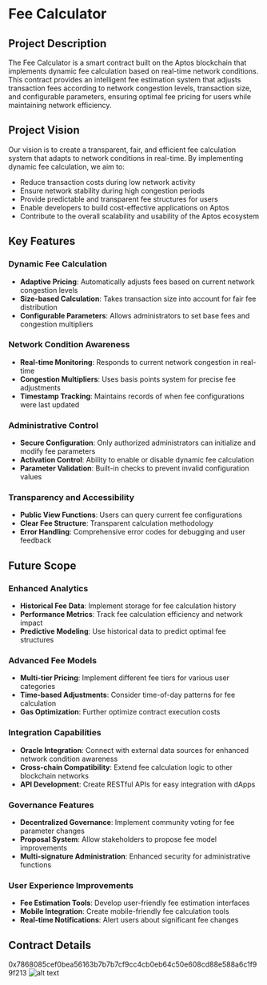 # Fee Calculator

## Project Description

The Fee Calculator is a smart contract built on the Aptos blockchain that implements dynamic fee calculation based on real-time network conditions. This contract provides an intelligent fee estimation system that adjusts transaction fees according to network congestion levels, transaction size, and configurable parameters, ensuring optimal fee pricing for users while maintaining network efficiency.

## Project Vision

Our vision is to create a transparent, fair, and efficient fee calculation system that adapts to network conditions in real-time. By implementing dynamic fee calculation, we aim to:

- Reduce transaction costs during low network activity
- Ensure network stability during high congestion periods
- Provide predictable and transparent fee structures for users
- Enable developers to build cost-effective applications on Aptos
- Contribute to the overall scalability and usability of the Aptos ecosystem

## Key Features

### Dynamic Fee Calculation
- **Adaptive Pricing**: Automatically adjusts fees based on current network congestion levels
- **Size-based Calculation**: Takes transaction size into account for fair fee distribution
- **Configurable Parameters**: Allows administrators to set base fees and congestion multipliers

### Network Condition Awareness
- **Real-time Monitoring**: Responds to current network congestion in real-time
- **Congestion Multipliers**: Uses basis points system for precise fee adjustments
- **Timestamp Tracking**: Maintains records of when fee configurations were last updated

### Administrative Control
- **Secure Configuration**: Only authorized administrators can initialize and modify fee parameters
- **Activation Control**: Ability to enable or disable dynamic fee calculation
- **Parameter Validation**: Built-in checks to prevent invalid configuration values

### Transparency and Accessibility
- **Public View Functions**: Users can query current fee configurations
- **Clear Fee Structure**: Transparent calculation methodology
- **Error Handling**: Comprehensive error codes for debugging and user feedback

## Future Scope

### Enhanced Analytics
- **Historical Fee Data**: Implement storage for fee calculation history
- **Performance Metrics**: Track fee calculation efficiency and network impact
- **Predictive Modeling**: Use historical data to predict optimal fee structures

### Advanced Fee Models
- **Multi-tier Pricing**: Implement different fee tiers for various user categories
- **Time-based Adjustments**: Consider time-of-day patterns for fee calculation
- **Gas Optimization**: Further optimize contract execution costs

### Integration Capabilities
- **Oracle Integration**: Connect with external data sources for enhanced network condition awareness
- **Cross-chain Compatibility**: Extend fee calculation logic to other blockchain networks
- **API Development**: Create RESTful APIs for easy integration with dApps

### Governance Features
- **Decentralized Governance**: Implement community voting for fee parameter changes
- **Proposal System**: Allow stakeholders to propose fee model improvements
- **Multi-signature Administration**: Enhanced security for administrative functions

### User Experience Improvements
- **Fee Estimation Tools**: Develop user-friendly fee estimation interfaces
- **Mobile Integration**: Create mobile-friendly fee calculation tools
- **Real-time Notifications**: Alert users about significant fee changes

## Contract Details
0x7868085cef0bea56163b7b7b7cf9cc4cb0eb64c50e608cd88e588a6c1f99f213
![alt text](<Screenshot 2025-08-09 at 10.13.47 PM.png>)
